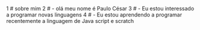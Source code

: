 1 # sobre mim
2 # - olá meu nome é Paulo César 
3 # - Eu estou interessado a programar novas linguagens 
4 # - Eu estou aprendendo a programar recentemente a linguagem de Java script e scratch
